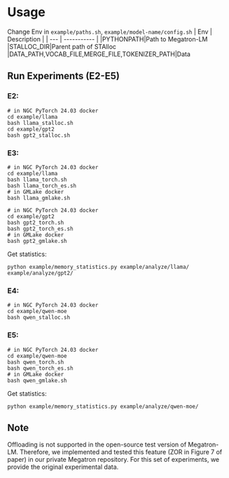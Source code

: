 # Usage
 Change Env in `example/paths.sh`, `example/model-name/config.sh`
| Env | Description |
| --- | ----------- |
|PYTHONPATH|Path to Megatron-LM
|STALLOC_DIR|Parent path of STAlloc
|DATA_PATH,VOCAB_FILE,MERGE_FILE,TOKENIZER_PATH|Data

## Run Experiments (E2-E5)
### E2: 
```shell
# in NGC PyTorch 24.03 docker
cd example/llama
bash llama_stalloc.sh
cd example/gpt2
bash gpt2_stalloc.sh
```

### E3:
```shell
# in NGC PyTorch 24.03 docker
cd example/llama
bash llama_torch.sh
bash llama_torch_es.sh
# in GMLake docker
bash llama_gmlake.sh

# in NGC PyTorch 24.03 docker
cd example/gpt2
bash gpt2_torch.sh
bash gpt2_torch_es.sh
# in GMLake docker
bash gpt2_gmlake.sh
```

Get statistics:
```shell
python example/memory_statistics.py example/analyze/llama/ example/analyze/gpt2/
```

### E4:
```shell
# in NGC PyTorch 24.03 docker
cd example/qwen-moe
bash qwen_stalloc.sh
```

### E5:
```shell
# in NGC PyTorch 24.03 docker
cd example/qwen-moe
bash qwen_torch.sh
bash qwen_torch_es.sh
# in GMLake docker
bash qwen_gmlake.sh
```

Get statistics:
```shell
python example/memory_statistics.py example/analyze/qwen-moe/
```

## Note
Offloading is not supported in the open-source test version of Megatron-LM. Therefore, we implemented and tested this feature (ZOR in Figure 7 of paper) in our private Megatron repository. For this set of experiments, we provide the original experimental data.